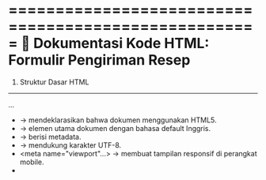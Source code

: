 =====================================================
📄 Dokumentasi Kode HTML: Formulir Pengiriman Resep
=====================================================

1. Struktur Dasar HTML

---

<!DOCTYPE html>
<html lang="en">
<head>
    <meta charset="UTF-8">
    <meta name="viewport" content="width=, initial-scale=1.0">
    <title>Praktikum 4</title>
</head>
<body>
    ...
</body>
</html>

- <!DOCTYPE html> → mendeklarasikan bahwa dokumen menggunakan HTML5.
- <html lang="en"> → elemen utama dokumen dengan bahasa default Inggris.
- <head> → berisi metadata.
- <meta charset="UTF-8"> → mendukung karakter UTF-8.
- <meta name="viewport"...> → membuat tampilan responsif di perangkat mobile.
- <title> → judul halaman yang tampil di tab browser.

---

2. Judul Utama Halaman

---

<h1>Formulir Pengiriman Resep Baru</h1>

- <h1> → heading utama halaman.

---

3. Formulir Resep

---

<form action="/submit-recipe" method="post">

- <form> → elemen utama untuk input data.
- action="/submit-recipe" → data dikirim ke URL /submit-recipe.
- method="post" → metode pengiriman data POST.

## a. Informasi Dasar Resep

<fieldset>
    <legend>Informasi Dasar Resep</legend>
    <p>
        <label for="recipe-name">Nama Resep:</label><br>
        <input type="text" id="recipe-name" name="recipe_name" required maxlength="80">
    </p>
    <p>
        <label for="prep-time">Waktu Persiapan (menit):</label><br>
        <input type="number" id="prep-time" name="prep_time" min="5" placeholder="Contoh: 45">
    </p>
</fieldset>

- <fieldset> → mengelompokkan input.
- <legend> → judul kelompok input.
- Nama Resep → wajib diisi, maksimal 80 karakter.
- Waktu Persiapan → angka menit, minimal 5.

## b. Detail Tambahan

<fieldset>
    <legend>Detail Tambahan</legend>
    <p>
        <label for="difficulty">Tingkat Kesulitan (1-5):</label><br>
        <input type="range" id="difficulty" name="difficulty" min="1" max="5" step="1">
    </p>
    <p>
        <label for="recipe-category">Kategori Resep:</label><br>
        <input list="categories" id="recipe-category" name="recipe_category">
        <datalist id="categories">
            <option value="Makanan Pembuka"></option>
            <option value="Makanan Utama"></option>
            <option value="Hidangan Penutup"></option>
            <option value="Minuman"></option>
        </datalist>
    </p>
</fieldset>

- Tingkat Kesulitan → slider 1–5.
- Kategori Resep → input dengan pilihan otomatis dari datalist.

## c. Tombol Kirim

<button type="submit">Kirim Resep</button>

- Tombol untuk mengirimkan formulir.

---

4. Pratinjau Halaman Resep

---

<hr>
<h2>Pratinjau Halaman Resep</h2>

- <hr> → garis pemisah.
- <h2> → subjudul pratinjau resep.

## a. Header Resep

<article>
    <header>
        <h1>Judul Resep Akan Muncul Di Sini</h1>
        <p>Waktu persiapan: <time datetime="PT45M">45 menit</time></p>
    </header>

- <article> → konten mandiri.
- <header> → bagian kepala artikel.
- <time> → elemen waktu (ISO 8601).

## b. Gambar Resep

<figure>
    <img src="html5.jpg" alt="Gambar hidangan utama resep" width="600">
    <figcaption>Deskripsi singkat atau caption untuk gambar.</figcaption>
</figure>

- <figure> → gambar + caption.
- <img> → menampilkan gambar.
- <figcaption> → keterangan gambar.

## c. Deskripsi Resep

<p>
    Deskripsi lengkap tentang resep...
    <mark>bumbu spesial</mark>...
</p>

- <p> → paragraf penjelasan.
- <mark> → sorot teks penting.

## d. Informasi Gizi

<details>
    <summary>Tampilkan Informasi Gizi</summary>
    <ul>
        <li>Kalori: 350kcal</li>
        <li>Protein: 20g</li>
        <li>Karbohidrat: 30g</li>
    </ul>
</details>

- <details> → konten tersembunyi.
- <summary> → teks ringkasan.
- <ul> → daftar informasi gizi.

## e. Video Tutorial

<h3>Video Tutorial</h3>
<video controls width="600">
    <source src="01 praktikum dasar dasar html.mp4" type="video/mp4">
    Maaf, browser Anda tidak mendukung pemutaran video.
    <track label="Bahasa Indonesia" kind="subtitles" srclang="id" src="subtitles.vtt" default>
</video>

- <video> → elemen video.
- controls → kontrol play/pause.
- <source> → file video.
- <track> → subtitle bahasa Indonesia.

## f. Footer Artikel

<footer>
    <p>Tingkat Kesulitan: 
        <meter min="0" max="5" value="3" title="3 dari 5">Sedang</meter>
    </p>
</footer>

- <footer> → bagian penutup artikel.
- <meter> → indikator tingkat kesulitan (0–5).

---

## Ringkasan

1. Formulir Resep: input nama resep, waktu persiapan, tingkat kesulitan, kategori.
2. Pratinjau Resep: artikel berisi judul, gambar, deskripsi, informasi gizi, video, tingkat kesulitan.
3. Menggunakan elemen HTML5 semantik: article, header, footer, figure, details, meter, time.

=====================================================
